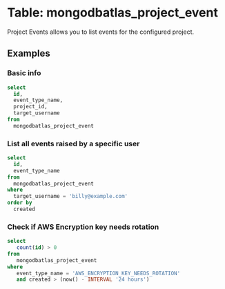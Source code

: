 # Table: mongodbatlas_project_event

Project Events allows you to list events for the configured project.

## Examples

### Basic info

```sql
select
  id,
  event_type_name,
  project_id,
  target_username
from
  mongodbatlas_project_event
```

### List all events raised by a specific user

```sql
select
  id,
  event_type_name
from
  mongodbatlas_project_event
where
  target_username = 'billy@example.com'
order by
  created
```

### Check if AWS Encryption key needs rotation

```sql
select
   count(id) > 0
from
   mongodbatlas_project_event
where
   event_type_name = 'AWS_ENCRYPTION_KEY_NEEDS_ROTATION'
   and created > (now() - INTERVAL '24 hours')
```
